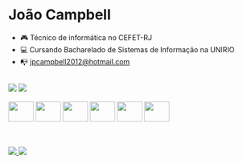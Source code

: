 <h1> João Campbell</h1>


- 🎮 Técnico de informática no CEFET-RJ
- 💻 Cursando Bacharelado de Sistemas de Informação na UNIRIO
- 📭 jpcampbell2012@hotmail.com

##

<div>
    <img heigth="180em" src="https://github-readme-stats.vercel.app/api?username=joaocampbell2&theme=onedark">
    <img heigth="180em" src="https://github-readme-stats.vercel.app/api/top-langs/?username=joaocampbell2&theme=onedark">
</div>

<div style="display: inline-block"><br>
    <img aling="center" height="40" width="50" alt="" src="https://cdn.jsdelivr.net/gh/devicons/devicon/icons/html5/html5-original.svg">
    <img aling="center" height="40" width="50" alt="" src="https://cdn.jsdelivr.net/gh/devicons/devicon/icons/css3/css3-original.svg">
    <img aling="center" height="40" width="50" alt="" src="https://cdn.jsdelivr.net/gh/devicons/devicon/icons/javascript/javascript-original.svg">
    <img aling="center" height="40" width="50" alt="" src="https://cdn.jsdelivr.net/gh/devicons/devicon/icons/python/python-original.svg">
    <img aling="center" height="40" width="50" alt="" src="https://cdn.jsdelivr.net/gh/devicons/devicon/icons/postgresql/postgresql-original.svg">
    <img aling="center" height="40" width="50" alt="" src="https://cdn.jsdelivr.net/gh/devicons/devicon/icons/java/java-plain.svg">
</div>

##

<div style="display: inline-block"><br>
    <a href="https://www.instagram.com/joaocampbell_/?hl=pt-br"> <img src="https://img.shields.io/badge/Instagram-E4405F?style=for-the-badge&logo=instagram&logoColor=white"> </a>
    <a href="https://www.linkedin.com/in/joão-campbell-6b9442245/"> <img src="https://img.shields.io/badge/LinkedIn-0077B5?style=for-the-badge&logo=linkedin&logoColor=white"> </a>
</div>

